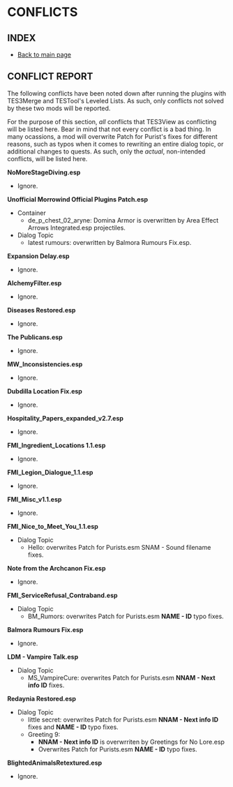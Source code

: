 # CONFLICTS

## INDEX

- [Back to main page](https://github.com/Sigourn/morrowind-improved/blob/master/readme.md)

## CONFLICT REPORT

The following conflicts have been noted down after running the plugins with TES3Merge and TESTool's Leveled Lists. As such, only conflicts not solved by these two mods will be reported.

For the purpose of this section, *all* conflicts that TES3View as conflicting will be listed here. Bear in mind that not every conflict is a bad thing. In many ocassions, a mod will overwrite Patch for Purist's fixes for different reasons, such as typos when it comes to rewriting an entire dialog topic, or additional changes to quests. As such, only the *actual*, non-intended conflicts, will be listed here.

**NoMoreStageDiving.esp**
- Ignore.

**Unofficial Morrowind Official Plugins Patch.esp**
- Container
  - de_p_chest_02_aryne: Domina Armor is overwritten by Area Effect Arrows Integrated.esp projectiles.
- Dialog Topic
  - latest rumours: overwritten by Balmora Rumours Fix.esp.

**Expansion Delay.esp**
- Ignore.

**AlchemyFilter.esp**
- Ignore.
  
**Diseases Restored.esp**
- Ignore.

**The Publicans.esp**
- Ignore.

**MW_Inconsistencies.esp**
- Ignore.

**Dubdilla Location Fix.esp**
- Ignore.
  
**Hospitality_Papers_expanded_v2.7.esp**
- Ignore.
  
**FMI_Ingredient_Locations 1.1.esp**
- Ignore.

**FMI_Legion_Dialogue_1.1.esp**
- Ignore.

**FMI_Misc_v1.1.esp**
- Ignore.

**FMI_Nice_to_Meet_You_1.1.esp**
- Dialog Topic
  - Hello: overwrites Patch for Purists.esm SNAM - Sound filename fixes.

**Note from the Archcanon Fix.esp**
- Ignore.

**FMI_ServiceRefusal_Contraband.esp**
- Dialog Topic
  - BM_Rumors: overwrites Patch for Purists.esm **NAME - ID** typo fixes.
  
**Balmora Rumours Fix.esp**
- Ignore.

**LDM - Vampire Talk.esp**
- Dialog Topic
  - MS_VampireCure: overwrites Patch for Purists.esm **NNAM - Next info ID** fixes.
  
**Redaynia Restored.esp**
- Dialog Topic
  - little secret: overwrites Patch for Purists.esm **NNAM - Next info ID** fixes and **NAME - ID** typo fixes.
  - Greeting 9:
    - **NNAM - Next info ID** is overwrriten by Greetings for No Lore.esp
    - Overwrites Patch for Purists.esm **NAME - ID** typo fixes.
    
**BlightedAnimalsRetextured.esp**
- Ignore.

